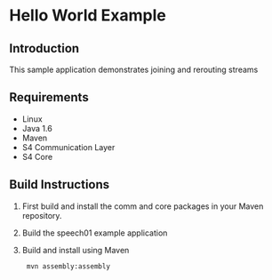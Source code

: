 Hello World Example
===============

Introduction
------------
This sample application demonstrates joining and rerouting streams

Requirements
------------

* Linux
* Java 1.6
* Maven
* S4 Communication Layer
* S4 Core

Build Instructions
------------------

1. First build and install the comm and core packages in your Maven repository.

2. Build the speech01 example application

3. Build and install using Maven

        mvn assembly:assembly

